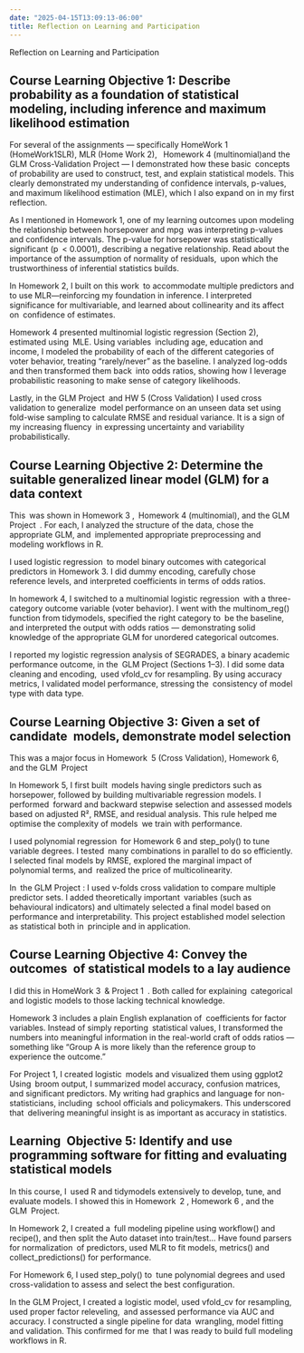```yaml
---
date: "2025-04-15T13:09:13-06:00"
title: Reflection on Learning and Participation
---
```


Reflection on Learning and Participation

## Course Learning Objective 1:  Describe probability as a foundation of statistical modeling, including inference and maximum likelihood estimation

For several of the assignments — specifically HomeWork 1 (HomeWork1SLR),  MLR  (Home Work 2),  Homework 4 (multinomial)and the GLM Cross-Validation Project  — I demonstrated how these basic concepts of probability are used to construct, test, and explain statistical models. This clearly demonstrated my understanding of confidence intervals, p-values, and maximum likelihood estimation (MLE), which I also expand on in my first reflection.

As I mentioned in Homework 1, one of my learning outcomes upon modeling the relationship between horsepower and mpg was interpreting p-values and confidence intervals. The p-value for horsepower was statistically significant (p < 0.0001), describing a negative relationship. Read about the importance of the assumption of normality of residuals, upon which the trustworthiness of inferential statistics builds.

In Homework 2, I built on this work to accommodate multiple predictors and to use MLR—reinforcing my foundation in inference. I interpreted significance for multivariable, and learned about collinearity and its affect on confidence of estimates.

Homework 4 presented multinomial logistic regression (Section 2), estimated using MLE. Using variables including age, education and income, I modeled the probability of each of the different categories of voter behavior, treating “rarely/never” as the baseline. I analyzed log-odds and then transformed them back into odds ratios, showing how I leverage probabilistic reasoning to make sense of category likelihoods.

Lastly, in the GLM Project and HW 5 (Cross Validation) I used cross validation to generalize model performance on an unseen data set using fold-wise sampling to calculate RMSE and residual variance. It is a sign of my increasing fluency in expressing uncertainty and variability probabilistically.

## Course Learning Objective 2: Determine the suitable generalized linear model (GLM) for a data context

This was shown in Homework 3 , Homework 4 (multinomial), and the GLM Project . For each, I analyzed the structure of the data, chose the appropriate GLM, and implemented appropriate preprocessing and modeling workflows in R.

I used logistic regression to model binary outcomes with categorical predictors in Homework 3. I did dummy encoding, carefully chose reference levels, and interpreted coefficients in terms of odds ratios.

In homework 4, I switched to a multinomial logistic regression with a three-category outcome variable (voter behavior). I went with the multinom_reg() function from tidymodels, specified the right category to be the baseline, and interpreted the output with odds ratios — demonstrating solid knowledge of the appropriate GLM for unordered categorical outcomes.

I reported my logistic regression analysis of SEGRADES, a binary academic performance outcome, in the GLM Project (Sections 1–3). I did some data cleaning and encoding, used vfold_cv for resampling. By using accuracy metrics, I validated model performance, stressing the consistency of model type with data type.

## Course Learning Objective 3: Given a set of candidate models, demonstrate model selection

This was a major focus in Homework 5 (Cross Validation), Homework 6, and the GLM Project 

In Homework 5, I first built models having single predictors such as horsepower, followed by building multivariable regression models. I performed forward and backward stepwise selection and assessed models based on adjusted R², RMSE, and residual analysis. This rule helped me optimise the complexity of models we train with performance.

I used polynomial regression for Homework 6 and step_poly() to tune variable degrees. I tested many combinations in parallel to do so efficiently. I selected final models by RMSE, explored the marginal impact of polynomial terms, and realized the price of multicolinearity.

In the GLM Project : I used v-folds cross validation to compare multiple predictor sets. I added theoretically important variables (such as behavioural indicators) and ultimately selected a final model based on performance and interpretability. This project established model selection as statistical both in principle and in application.

## Course Learning Objective 4: Convey the outcomes of statistical models to a lay audience

I did this in HomeWork 3 & Project 1 . Both called for explaining categorical and logistic models to those lacking technical knowledge.

Homework 3 includes a plain English explanation of coefficients for factor variables. Instead of simply reporting statistical values, I transformed the numbers into meaningful information in the real-world craft of odds ratios — something like “Group A is more likely than the reference group to experience the outcome.”

For Project 1, I created logistic models and visualized them using ggplot2 Using broom output, I summarized model accuracy, confusion matrices, and significant predictors. My writing had graphics and language for non-statisticians, including school officials and policymakers. This underscored that delivering meaningful insight is as important as accuracy in statistics.

## Learning Objective 5: Identify and use programming software for fitting and evaluating statistical models

In this course, I used R and tidymodels extensively to develop, tune, and evaluate models. I showed this in Homework 2 , Homework 6 , and the GLM Project.

In Homework 2, I created a full modeling pipeline using workflow() and recipe(), and then split the Auto dataset into train/test... Have found parsers for normalization of predictors, used MLR to fit models, metrics() and collect_predictions() for performance.

For Homework 6, I used step_poly() to tune polynomial degrees and used cross-validation to assess and select the best configuration.

In the GLM Project, I created a logistic model, used vfold_cv for resampling, used proper factor releveling, and assessed performance via AUC and accuracy. I constructed a single pipeline for data wrangling, model fitting and validation. This confirmed for me that I was ready to build full modeling workflows in R.